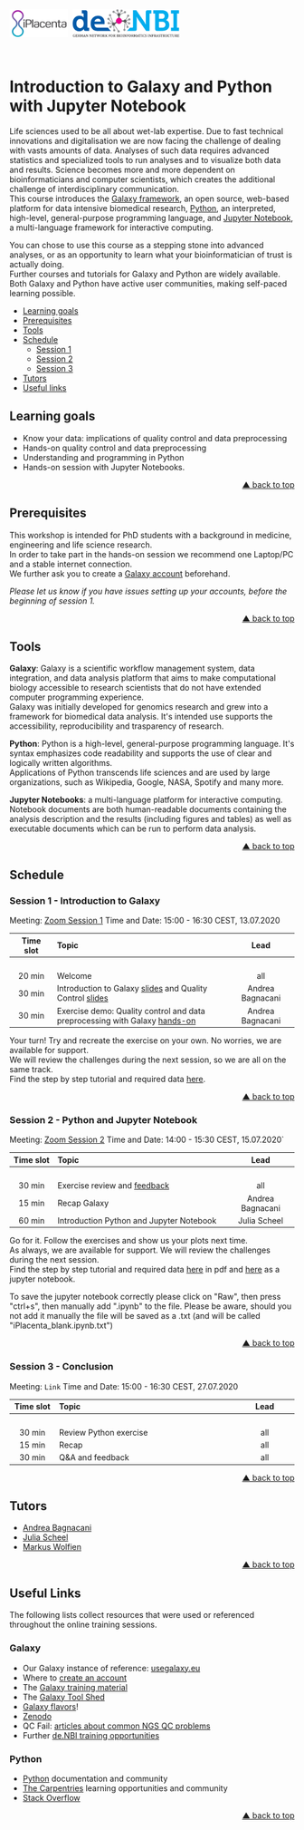<div id="top"></div>

<p align="left">
  <img align="left"
    src="images/iplacenta.png"
    height="50px"
    alt="www.iplacenta.eu"
    valign="top"/>
  <span>&nbsp;</span>
  <img align="center"
    src="images/denbi.png"
    height="50px"
    alt="www.denbi.de"
    valign="top"/>
</p>
<br/>

# Introduction to Galaxy and Python with Jupyter Notebook

Life sciences used to be all about wet-lab expertise. Due to fast technical
innovations and digitalisation we are now facing the challenge of dealing with
vasts amounts of data. Analyses of such data requires advanced statistics and
specialized tools to run analyses and to visualize both data and results.
Science becomes more and more dependent on bioinformaticians and computer
scientists, which creates the additional challenge of interdisciplinary
communication.  
This course introduces the [Galaxy framework](https://usegalaxy.eu), an open
source, web-based platform for data intensive biomedical research, [Python](https://www.python.org),
an interpreted, high-level, general-purpose programming language, and
[Jupyter Notebook](https://jupyter.org/), a multi-language framework for
interactive computing.  

You can chose to use this course as a stepping stone into advanced analyses,
or as an opportunity to learn what your bioinformatician of trust is actually
doing.  
Further courses and tutorials for Galaxy and Python are widely available. Both
Galaxy and Python have active user communities, making self-paced learning
possible.

- [Learning goals](#learning-goals)
- [Prerequisites](#prerequisites)
- [Tools](#tools)
- [Schedule](#schedule)
  - [Session 1](#session-1---introduction-to-galaxy)
  - [Session 2](#session-2---python-and-jupyter-notebook)
  - [Session 3](#session-3---conclusion)
- [Tutors](#tutors)
- [Useful links](#useful-links)



## Learning goals

- Know your data: implications of quality control and data preprocessing
- Hands-on quality control and data preprocessing
- Understanding and programming in Python
- Hands-on session with Jupyter Notebooks.
<p align="right"><a href="#top">&#x25B2; back to top</a></p>



## Prerequisites

This workshop is intended for PhD students with a background in medicine,
engineering and life science research.  
In order to take part in the hands-on session we recommend one Laptop/PC and a
stable internet connection.  
We further ask you to create a [Galaxy account](https://usegalaxy.eu/login)
beforehand.  

_Please let us know if you have issues setting up your accounts, before the
beginning of session 1._
<p align="right"><a href="#top">&#x25B2; back to top</a></p>



## Tools

**Galaxy**: Galaxy is a scientific workflow management system, data
integration, and data analysis platform that aims to make computational biology
accessible to research scientists that do not have extended computer
programming experience.  
Galaxy was initially developed for genomics research and grew into a framework
for biomedical data analysis. It's intended use supports the accessibility,
reproducibility and trasparency of research.  

**Python**: Python is a high-level, general-purpose programming language. It's
syntax emphasizes code readability and supports the use of clear and logically
written algorithms.  
Applications of Python transcends life sciences and are used by large
organizations, such as Wikipedia, Google, NASA, Spotify and many more.  

**Jupyter Notebooks**: a multi-language platform for interactive computing.
Notebook documents are both human-readable documents containing the analysis
description and the results (including figures and tables) as well as
executable documents which can be run to perform data analysis.
<p align="right"><a href="#top">&#x25B2; back to top</a></p>



## Schedule

### Session 1 - Introduction to Galaxy

Meeting: [Zoom Session 1](https://uni-rostock-de.zoom.us/j/7990949900?pwd=Vm1ZWDNsMjJKeU9uRlV6OTdFTG9nUT09)
Time and Date: 15:00 - 16:30 CEST, 13.07.2020

| **Time slot** | **Topic** | **Lead** |
| :---: | :--- | :---: |
|<img width="100"/>|<img width="550"/>|<img width="150"/>|
| 20 min | Welcome | all |
| 30 min | Introduction to Galaxy [slides](https://galaxyproject.github.io/training-material/topics/introduction/slides/introduction.html#1) and Quality Control [slides](https://galaxyproject.github.io/training-material/topics/sequence-analysis/tutorials/quality-control/slides.html#1) | Andrea Bagnacani |
| 30 min | Exercise demo: Quality control and data preprocessing with Galaxy [hands-on](https://galaxyproject.github.io/training-material/topics/sequence-analysis/tutorials/quality-control/tutorial.html) | Andrea Bagnacani |

Your turn! Try and recreate the exercise on your own. No worries, we are
available for support.  
We will review the challenges during the next session, so we are all on the
same track.  
Find the step by step tutorial and required data [here](https://galaxyproject.github.io/training-material/topics/introduction/tutorials/galaxy-intro-short/tutorial.html).
<p align="right"><a href="#top">&#x25B2; back to top</a></p>



### Session 2 - Python and Jupyter Notebook

Meeting: [Zoom Session 2](https://uni-rostock-de.zoom.us/j/99281225131?pwd=R1pBUWlyRkQxTWQxVE5QOHdsaDhuQT09)
Time and Date: 14:00 - 15:30 CEST, 15.07.2020`

| **Time slot** | **Topic** | **Lead** |
| :---: | :--- | :---: |
|<img width="100"/>|<img width="550"/>|<img width="150"/>|
| 30 min | Exercise review and [feedback](https://de.surveymonkey.com/r/denbi-course?sc=rbc&id=000267) | all |
| 15 min | Recap Galaxy | Andrea Bagnacani |
| 60 min | Introduction Python and Jupyter Notebook | Julia Scheel |

Go for it. Follow the exercises and show us your plots next time.  
As always, we are available for support. We will review the challenges during
the next session.  
Find the step by step tutorial and required data [here](https://github.com/JuliaScheel/Templates-iPlacenta/blob/master/iPlacenta_jupyter_notebook_blank.pdf) in pdf and [here](https://github.com/JuliaScheel/Templates-iPlacenta/blob/master/iPlacenta_blank.ipynb) as a jupyter notebook.

To save the jupyter notebook correctly please click on "Raw", then press "ctrl+s", then manually add ".ipynb" to the file. Please be aware, should you not add it manually the file will be saved as a .txt (and will be called "iPlacenta_blank.ipynb.txt")
<p align="right"><a href="#top">&#x25B2; back to top</a></p>



### Session 3 - Conclusion

Meeting: ``Link``
Time and Date: 15:00 - 16:30 CEST, 27.07.2020

| **Time slot** | **Topic** | **Lead** |
| :---: | :--- | :---: |
|<img width="100"/>|<img width="550"/>|<img width="150"/>|
| 30 min | Review Python exercise | all |
| 15 min | Recap |  all |
| 30 min | Q&A and feedback | all |
<p align="right"><a href="#top">&#x25B2; back to top</a></p>



## Tutors

- [Andrea Bagnacani](https://www.sbi.uni-rostock.de/team/detail/andrea-bagnacani)
- [Julia Scheel](https://www.sbi.uni-rostock.de/team/detail/julia-scheel)
- [Markus Wolfien](https://www.sbi.uni-rostock.de/team/detail/markus-wolfien)
<p align="right"><a href="#top">&#x25B2; back to top</a></p>



## Useful Links

The following lists collect resources that were used or referenced throughout the online training sessions.

### Galaxy

- Our Galaxy instance of reference: [usegalaxy.eu](https://usegalaxy.eu)
- Where to [create an account](https://usegalaxy.eu/login)
- The [Galaxy training material](https://galaxyproject.github.io/training-material/)
- The [Galaxy Tool Shed](https://toolshed.g2.bx.psu.edu/)
- [Galaxy flavors](https://github.com/bgruening/docker-galaxy-stable#list-of-galaxy-flavours--toc)!
- [Zenodo](https://zenodo.org/)
- QC Fail: [articles about common NGS QC problems](https://sequencing.qcfail.com)
- Further [de.NBI training opportunities](https://www.denbi.de/training)

### Python
- [Python](https://www.python.org/) documentation and community
- [The Carpentries](https://carpentries.org/) learning opportunities and community
- [Stack Overflow](https://stackoverflow.com/)
<p align="right"><a href="#top">&#x25B2; back to top</a></p>
